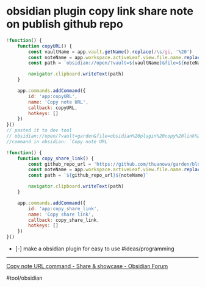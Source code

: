 # obsidian plugin copy link share note on publish github repo

```js
!function() {
	function copyURL() {
		const vaultName = app.vault.getName().replace(/\s/gi, '%20')
		const noteName = app.workspace.activeLeaf.view.file.name.replace(/\s/gi, '%20')
		const path = `obsidian://open/?vault=${vaultName}&file=${noteName}`

        navigator.clipboard.writeText(path)
	}

	app.commands.addCommand({
	    id: 'app:copyURL',
	    name: 'Copy note URL',
	    callback: copyURL,
	    hotkeys: []
	})
}()
// pasted it to dev tool
// obsidian://open/?vault=garden&file=obsidian%20plugin%20copy%20link%20share%20note%20on%20publish.md
//command in obsidian: `Copy note URL`

!function() {
	function copy_share_link() {
		const github_repo_url = 'https://github.com/thuanowa/garden/blob/main/'
		const noteName = app.workspace.activeLeaf.view.file.name.replace(/\s/gi, '%20')
		const path = `${github_repo_url}${noteName}`

        navigator.clipboard.writeText(path)
	}

	app.commands.addCommand({
	    id: 'app:copy_share_link',
	    name: 'Copy share link',
	    callback: copy_share_link,
	    hotkeys: []
	})
}()
```

- [-] make a obsidian plugin for easy to use #ideas/programming 

---
[Copy note URL command - Share & showcase - Obsidian Forum](https://forum.obsidian.md/t/copy-note-url-command/6696)

#tool/obsidian 